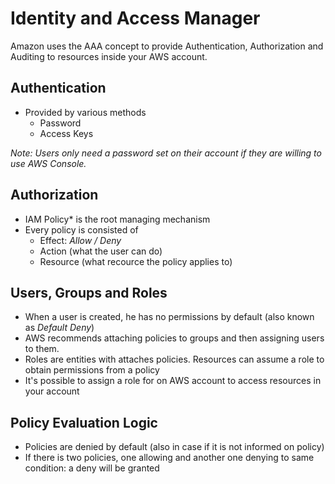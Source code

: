 # Identity and Access Manager
Amazon uses the AAA concept to provide Authentication, Authorization and Auditing to resources inside your AWS account.

## Authentication
- Provided by various methods
   - Password
   - Access Keys

*Note: Users only need a password set on their account if they are willing to use AWS Console.*

##  Authorization
- IAM Policy* is the root managing mechanism
- Every policy is consisted of
	- Effect: *Allow / Deny*
	- Action (what the user can do)
	- Resource (what recource the policy applies to)

## Users, Groups and Roles
- When a user is created, he has no permissions by default (also known as *Default Deny*)
- AWS recommends attaching policies to groups and then assigning users to them.
- Roles are entities with attaches policies. Resources can assume a role to obtain permissions from a policy
- It's possible to assign a role for on AWS account to access resources in your account

## Policy Evaluation Logic
- Policies are denied by default (also in case if it is not informed on policy)
- If there is two policies, one allowing and another one denying to same condition: a deny will be granted

